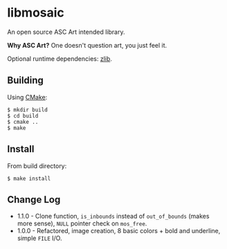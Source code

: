 libmosaic
=========
An open source ASC Art intended library.

__Why ASC Art?__ One doesn't question art, you just feel it.

Optional runtime dependencies: [zlib](http://www.zlib.net/).


Building
--------
Using [CMake](https://cmake.org/):

	$ mkdir build
	$ cd build
	$ cmake ..
	$ make


Install
-------
From build directory:

	$ make install


Change Log
----------
+ 1.1.0 - Clone function, `is_inbounds` instead of `out_of_bounds` (makes more
  sense), `NULL` pointer check on `mos_free`.
+ 1.0.0 - Refactored, image creation, 8 basic colors + bold and underline,
  simple `FILE` I/O.

